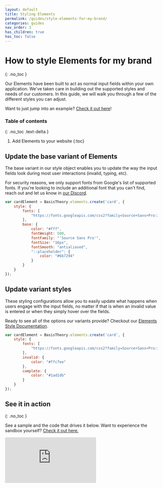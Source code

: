 ```yaml
---
layout: default
title: Styling Elements 
permalink: /guides/style-elements-for-my-brand/
categories: guides
nav_order: 3
has_children: true
has_toc: false
---
```


# How to style Elements for my brand
{: .no_toc }

Our Elements have been built to act as normal input fields within your own application. We've taken care in building out the supported styles and needs of our customers. In this guide, we will walk you through a few of the different styles you can adjust.

Want to just jump into an example? [Check it out here](https://codesandbox.io/s/styling-elements-sample-0eyoh)!

### Table of contents
{: .no_toc .text-delta }

1. Add Elements to your website 
{:toc}


## Update the base variant of Elements

The base variant in our style object enables you to update the way the input fields look during most user interactions (invalid, typing, etc).

For security reasons, we only support fonts from Google's list of supported fonts. If you're looking to include an additional font that you can't find, reach out and let us know in [our Discord](https://discord.gg/XjWsy8PqK2).


```js
var cardElement = BasisTheory.elements.create('card', {
    style: {
        fonts: [
            "https://fonts.googleapis.com/css2?family=Source+Sans+Pro:ital,wght@0,200;0,300;0,400;0,600;0,700;0,900;1,200;1,300;1,400;1,600;1,700;1,900&display=swap"
        ],
        base: {
            color: "#fff",
            fontWeight: 500,
            fontFamily: "'Source Sans Pro'",
            fontSize: "16px",
            fontSmooth: "antialiased",
            "::placeholder": {
                color: "#6b7294"
            }
        }
    }
});
```

## Update variant styles

These styling configurations allow you to easily update what happens when users engage with the input fields, no matter if that is when an invalid value is entered or when they simply hover over the fields.

Ready to see all of the options our variants provide? Checkout our [Elements Style Documentation](https://docs.basistheory.com/elements/#element-style).

```js
var cardElement = BasisTheory.elements.create('card', {
    style: {
        fonts: [
            "https://fonts.googleapis.com/css2?family=Source+Sans+Pro:ital,wght@0,200;0,300;0,400;0,600;0,700;0,900;1,200;1,300;1,400;1,600;1,700;1,900&display=swap"
        ],
        invalid: {
            color: "#ffc7ee"
        },
        complete: {
            color: "#1ad1db"
        }
    }
});
```

## See it in action
{: .no_toc }

See a sample and the code that drives it below. Want to experience the sandbox yourself? [Check it out here.](https://codesandbox.io/s/styling-elements-sample-0eyoh)

<div class="iframe-container">
  <iframe src="https://codesandbox.io/embed/styling-elements-sample-0eyoh?fontsize=14&hidenavigation=1&theme=dark" class="iframe-code" allowfullscreen="" frameborder="0"></iframe>
</div>
